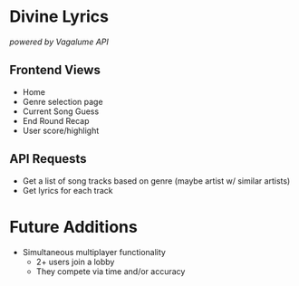# Divine Lyrics
*powered by Vagalume API*
## Frontend Views
- Home
- Genre selection page
- Current Song Guess
- End Round Recap
- User score/highlight

## API Requests
- Get a list of song tracks based on genre (maybe artist w/ similar artists)
- Get lyrics for each track

# Future Additions
- Simultaneous multiplayer functionality
    - 2+ users join a lobby
    - They compete via time and/or accuracy
